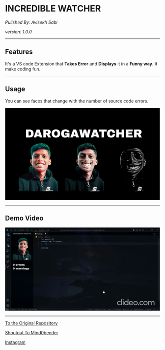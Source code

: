# **INCREDIBLE WATCHER**

_Pulished By: Avisekh Sabi_

_version: 1.0.0_

---

## **Features**

It's a VS code Extension that **Takes Error** and **Displays** it in a **Funny way**. It make coding fun.

---

## **Usage**

You can see faces that change with the number of source code errors.

![BANNER](https://raw.githubusercontent.com/avisekh3110/darogawatcher/main/assets/banner.jpg)

---

## **Demo Video**

![mehnatSeBanaHuaGif](https://raw.githubusercontent.com/avisekh3110/darogawatcher/main/assets/recorddaroga.gif)

---

[To the Original Repository]("https://github.com/avisekh3110/incrediblewatcher")

[Shoutout To Mind0bender]("https://github.com/mind0bender")

[Instagram]("https://www.instagram.com/avisekh_sabi/")
